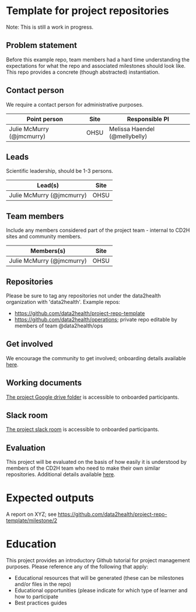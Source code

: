 # Template for project repositories

Note: This is still a work in progress.

## Problem statement
Before this example repo, team members had a hard time understanding the expectations for what the repo and associated milestones should look like. This repo provides a concrete (though abstracted) instantiation.

## Contact person

We require a contact person for administrative purposes. 

Point person | Site | Responsible PI
----------|--------------|---------------
Julie McMurry (@jmcmurry) | OHSU | Melissa Haendel (@mellybelly)

## Leads 

Scientific leadership, should be 1-3 persons. 

Lead(s) | Site
----------|--------------|
Julie McMurry (@jmcmurry) | OHSU

## Team members 

Include any members considered part of the project team - internal to CD2H sites and community members.

Members(s) | Site
----------|--------------|
Julie McMurry (@jmcmurry) | OHSU

## Repositories

Please be sure to tag any repositories not under the data2health organization with 'data2health'.
Example repos:
- https://github.com/data2health/project-repo-template
- https://github.com/data2health/operations; private repo editable by members of team @data2health/ops

## Get involved
We encourage the community to get involved; onboarding details available [here](https://github.com/data2health/project-repo-template/blob/master/engagement.md).

## Working documents
[The project Google drive folder](https://drive.google.com/drive/u/0/folders/1vLp-H32KTNobiZF2cK82At90S6dVJNUf) is accessible to onboarded participants.

## Slack room
[The project slack room](https://cd2h.slack.com/messages/C9D9SQWEQ) is accessible to onboarded participants.

## Evaluation
This project will be evaluated on the basis of how easily it is understood by members of the CD2H team who need to make their own similar repositories. Additional details available [here](https://github.com/data2health/project-repo-template/blob/master/evaluation.md).

# Expected outputs
A report on XYZ; see https://github.com/data2health/project-repo-template/milestone/2

# Education
This project provides an introductory Github tutorial for project management purposes. 
Please reference any of the following that apply: 
- Educational resources that will be generated (these can be milestones and/or files in the repo)
- Educational opportunities (please indicate for which type of learner and how to participate
- Best practices guides

